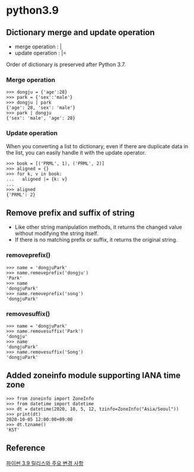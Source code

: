 # python3.9

## Dictionary merge and update operation
- merge operation : |
- update operation : |=

Order of dictionary is preserved after Python 3.7.


### Merge operation
```
>>> dongju = {'age':28}
>>> park = {'sex':'male'}
>>> dongju | park
{'age': 28, 'sex': 'male'}
>>> park | dongju
{'sex': 'male', 'age': 28}
```

### Update operation

When you converting a list to dictionary, even if there are duplicate data in the list, you can easily handle it with the update operator.

```
>>> book = [('PRML', 1), ('PRML', 2)]
>>> aligned = {}
>>> for k, v in book:
...   aligned |= {k: v}
...
>>> aligned
{'PRML': 2}
```


## Remove prefix and suffix of string

- Like other string manipulation methods, it returns the changed value without modifying the string itself.
- If there is no matching prefix or suffix, it returns the original string.

### removeprefix()

```
>>> name = 'dongjuPark'
>>> name.removeprefix('dongju')
'Park'
>>> name
'dongjuPark'
>>> name.removeprefix('song')
'dongjuPark'
```

### removesuffix()

```
>>> name = 'dongjuPark'
>>> name.removesuffix('Park')
'dongju'
>>> name
'dongjuPark'
>>> name.removesuffix('Song')
'dongjuPark'
```

## Added zoneinfo module supporting IANA time zone

```
>>> from zoneinfo import ZoneInfo
>>> from datetime import datetime
>>> dt = datetime(2020, 10, 5, 12, tzinfo=ZoneInfo("Asia/Seoul"))
>>> print(dt)
2020-10-05 12:00:00+09:00
>>> dt.tzname()
'KST'
```

## Reference
[파이썬 3.9 릴리스와 주요 변경 사항](https://www.44bits.io/ko/post/python-3-9-release-note-summary)